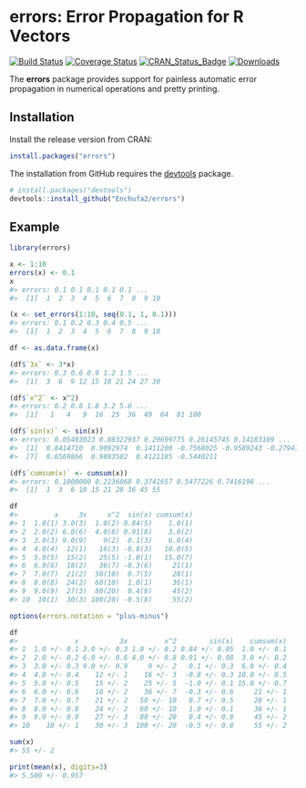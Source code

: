 
<!-- README.md is generated from README.Rmd. Please edit that file -->
errors: Error Propagation for R Vectors
=======================================

[![Build Status](https://travis-ci.org/Enchufa2/errors.svg?branch=master)](https://travis-ci.org/Enchufa2/errors) [![Coverage Status](https://codecov.io/gh/Enchufa2/errors/branch/master/graph/badge.svg)](https://codecov.io/gh/Enchufa2/errors) [![CRAN\_Status\_Badge](http://www.r-pkg.org/badges/version/errors)](https://cran.r-project.org/package=errors) [![Downloads](http://cranlogs.r-pkg.org/badges/errors)](https://cran.r-project.org/package=errors)

The **errors** package provides support for painless automatic error propagation in numerical operations and pretty printing.

Installation
------------

Install the release version from CRAN:

``` r
install.packages("errors")
```

The installation from GitHub requires the [devtools](https://github.com/hadley/devtools) package.

``` r
# install.packages("devtools")
devtools::install_github("Enchufa2/errors")
```

Example
-------

``` r
library(errors)

x <- 1:10
errors(x) <- 0.1
x
#> errors: 0.1 0.1 0.1 0.1 0.1 ...
#>  [1]  1  2  3  4  5  6  7  8  9 10

(x <- set_errors(1:10, seq(0.1, 1, 0.1)))
#> errors: 0.1 0.2 0.3 0.4 0.5 ...
#>  [1]  1  2  3  4  5  6  7  8  9 10

df <- as.data.frame(x)

(df$`3x` <- 3*x)
#> errors: 0.3 0.6 0.9 1.2 1.5 ...
#>  [1]  3  6  9 12 15 18 21 24 27 30

(df$`x^2` <- x^2)
#> errors: 0.2 0.8 1.8 3.2 5.0 ...
#>  [1]   1   4   9  16  25  36  49  64  81 100

(df$`sin(x)` <- sin(x))
#> errors: 0.05403023 0.08322937 0.29699775 0.26145745 0.14183109 ...
#>  [1]  0.8414710  0.9092974  0.1411200 -0.7568025 -0.9589243 -0.2794155
#>  [7]  0.6569866  0.9893582  0.4121185 -0.5440211

(df$`cumsum(x)` <- cumsum(x))
#> errors: 0.1000000 0.2236068 0.3741657 0.5477226 0.7416198 ...
#>  [1]  1  3  6 10 15 21 28 36 45 55

df
#>         x     3x     x^2  sin(x) cumsum(x)
#> 1  1.0(1) 3.0(3)  1.0(2) 0.84(5)    1.0(1)
#> 2  2.0(2) 6.0(6)  4.0(8) 0.91(8)    3.0(2)
#> 3  3.0(3) 9.0(9)    9(2)  0.1(3)    6.0(4)
#> 4  4.0(4)  12(1)   16(3) -0.8(3)   10.0(5)
#> 5  5.0(5)  15(2)   25(5) -1.0(1)   15.0(7)
#> 6  6.0(6)  18(2)   36(7) -0.3(6)     21(1)
#> 7  7.0(7)  21(2)  50(10)  0.7(5)     28(1)
#> 8  8.0(8)  24(2)  60(10)  1.0(1)     36(1)
#> 9  9.0(9)  27(3)  80(20)  0.4(8)     45(2)
#> 10  10(1)  30(3) 100(20) -0.5(8)     55(2)

options(errors.notation = "plus-minus")

df
#>              x          3x         x^2        sin(x)    cumsum(x)
#> 1  1.0 +/- 0.1 3.0 +/- 0.3 1.0 +/- 0.2 0.84 +/- 0.05  1.0 +/- 0.1
#> 2  2.0 +/- 0.2 6.0 +/- 0.6 4.0 +/- 0.8 0.91 +/- 0.08  3.0 +/- 0.2
#> 3  3.0 +/- 0.3 9.0 +/- 0.9     9 +/- 2   0.1 +/- 0.3  6.0 +/- 0.4
#> 4  4.0 +/- 0.4    12 +/- 1    16 +/- 3  -0.8 +/- 0.3 10.0 +/- 0.5
#> 5  5.0 +/- 0.5    15 +/- 2    25 +/- 5  -1.0 +/- 0.1 15.0 +/- 0.7
#> 6  6.0 +/- 0.6    18 +/- 2    36 +/- 7  -0.3 +/- 0.6     21 +/- 1
#> 7  7.0 +/- 0.7    21 +/- 2   50 +/- 10   0.7 +/- 0.5     28 +/- 1
#> 8  8.0 +/- 0.8    24 +/- 2   60 +/- 10   1.0 +/- 0.1     36 +/- 1
#> 9  9.0 +/- 0.9    27 +/- 3   80 +/- 20   0.4 +/- 0.8     45 +/- 2
#> 10    10 +/- 1    30 +/- 3  100 +/- 20  -0.5 +/- 0.8     55 +/- 2

sum(x)
#> 55 +/- 2

print(mean(x), digits=3)
#> 5.500 +/- 0.957
```
